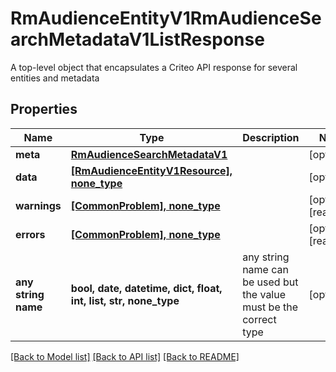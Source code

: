 # RmAudienceEntityV1RmAudienceSearchMetadataV1ListResponse

A top-level object that encapsulates a Criteo API response for several entities and metadata

## Properties
Name | Type | Description | Notes
------------ | ------------- | ------------- | -------------
**meta** | [**RmAudienceSearchMetadataV1**](RmAudienceSearchMetadataV1.md) |  | [optional] 
**data** | [**[RmAudienceEntityV1Resource], none_type**](RmAudienceEntityV1Resource.md) |  | [optional] 
**warnings** | [**[CommonProblem], none_type**](CommonProblem.md) |  | [optional] [readonly] 
**errors** | [**[CommonProblem], none_type**](CommonProblem.md) |  | [optional] [readonly] 
**any string name** | **bool, date, datetime, dict, float, int, list, str, none_type** | any string name can be used but the value must be the correct type | [optional]

[[Back to Model list]](../README.md#documentation-for-models) [[Back to API list]](../README.md#documentation-for-api-endpoints) [[Back to README]](../README.md)


